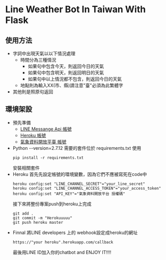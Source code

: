 ﻿# Line Weather Bot In Taiwan With Flask

## 使用方法
* 字詞中出現天氣以以下情況處理
    * 時間分為三種情況
        * 如果句中包含今天，則返回今日的天氣
        * 如果句中包含明天，則返回明日的天氣
        * 如果句中以上情況都不包含，則返回今日的天氣
    * 地點則為輸入XX(市、縣)請注意"臺"必須為此繁體字
* 其他則是照原句返回  
## 環境架設
* 預先準備
    * [LINE Messange Api 帳號](https://business.line.me/zh-hant/services/bot)
    * [Heroku 帳號](https://dashboard.heroku.com/)
    * [氣象資料開放平臺 帳號](http://opendata.cwb.gov.tw/index)
* Python --version=2.7.12
    需要的套件位於 requirements.txt 使用
    ```
    pip install -r requirements.txt
    ```
    安裝相關套件
* Heroku
    首先先設定帳號的環境變數，因為它們不應被寫死在code中
    ```
    heroku config:set "LINE_CHANNEL_SECRET"="your_line_secret"
    heroku config:set "LINE_CHANNEL_ACCESS_TOKEN"="your_access_token"
    heroku config:set "API_KEY"="氣象資料開放平台 授權碼"
    ```
    接下來將整份專案push到heroku上完成
    ```
    git add .
    git commit -m "Herokuuuuu"
    git push heroku master
    ```
* Finnal
    將LINE developers 上的 webhook設定成heroku的網址  
    ```
    https://"your heroku".herokuapp.com/callback
    ```
    最後用LINE ID加入你的chatbot and
    ENJOY IT!!!!
